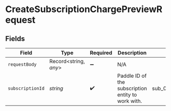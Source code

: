 # CreateSubscriptionChargePreviewRequest


## Fields

| Field                                              | Type                                               | Required                                           | Description                                        | Example                                            |
| -------------------------------------------------- | -------------------------------------------------- | -------------------------------------------------- | -------------------------------------------------- | -------------------------------------------------- |
| `requestBody`                                      | Record<string, *any*>                              | :heavy_minus_sign:                                 | N/A                                                |                                                    |
| `subscriptionId`                                   | *string*                                           | :heavy_check_mark:                                 | Paddle ID of the subscription entity to work with. | sub_01gvne45dvdhg5gdxrz6hh511r                     |